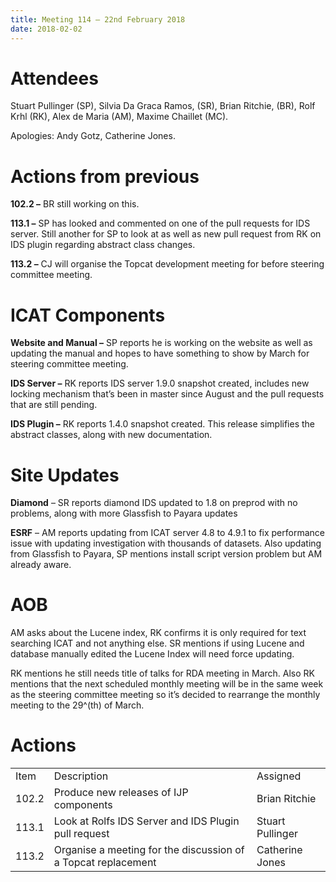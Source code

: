 ```yaml
---
title: Meeting 114 – 22nd February 2018
date: 2018-02-02
---
```


# Attendees

Stuart Pullinger (SP), Silvia Da Graca Ramos, (SR), Brian Ritchie, (BR),
Rolf Krhl (RK), Alex de Maria (AM), Maxime Chaillet (MC).

Apologies: Andy Gotz, Catherine Jones.

# Actions from previous

**102.2 –** BR still working on this.

**113.1 –** SP has looked and commented on one of the pull requests for
IDS server. Still another for SP to look at as well as new pull request
from RK on IDS plugin regarding abstract class changes.

**113.2 –** CJ will organise the Topcat development meeting for before
steering committee meeting.

# ICAT Components

**Website and Manual –** SP reports he is working on the website as well
as updating the manual and hopes to have something to show by March for
steering committee meeting.

**IDS Server –** RK reports IDS server 1.9.0 snapshot created, includes
new locking mechanism that’s been in master since August and the pull
requests that are still pending.

**IDS Plugin –** RK reports 1.4.0 snapshot created. This release
simplifies the abstract classes, along with new documentation.

# Site Updates

**Diamond** – SR reports diamond IDS updated to 1.8 on preprod with no
problems, along with more Glassfish to Payara updates

**ESRF** – AM reports updating from ICAT server 4.8 to 4.9.1 to fix
performance issue with updating investigation with thousands of
datasets. Also updating from Glassfish to Payara, SP mentions install
script version problem but AM already aware.

# AOB

AM asks about the Lucene index, RK confirms it is only required for text
searching ICAT and not anything else. SR mentions if using Lucene and
database manually edited the Lucene Index will need force updating.

RK mentions he still needs title of talks for RDA meeting in March. Also
RK mentions that the next scheduled monthly meeting will be in the same
week as the steering committee meeting so it’s decided to rearrange the
monthly meeting to the 29^(th) of
March.

# Actions

|       |                                                               |                  |
| ----- | ------------------------------------------------------------- | ---------------- |
| Item  | Description                                                   | Assigned         |
| 102.2 | Produce new releases of IJP components                        | Brian Ritchie    |
| 113.1 | Look at Rolfs IDS Server and IDS Plugin pull request          | Stuart Pullinger |
| 113.2 | Organise a meeting for the discussion of a Topcat replacement | Catherine Jones  |
